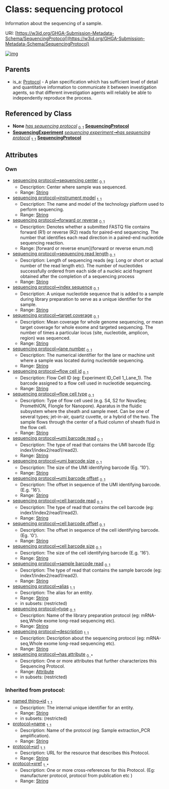 
# Class: sequencing protocol


Information about the sequencing of a sample.

URI: [https://w3id.org/GHGA-Submission-Metadata-Schema/SequencingProtocol](https://w3id.org/GHGA-Submission-Metadata-Schema/SequencingProtocol)


[![img](https://yuml.me/diagram/nofunky;dir:TB/class/[Attribute]<has%20attribute%200..*-++[SequencingProtocol&#124;sequencing_center:string%20%3F;instrument_model:string;forward_or_reverse:forward_or_reverse_enum%20%3F;sequencing_read_length:string%20%3F;index_sequence:string%20%3F;target_coverage:string%20%3F;lane_number:string%20%3F;flow_cell_id:string%20%3F;flow_cell_type:string%20%3F;umi_barcode_read:string%20%3F;umi_barcode_size:string%20%3F;umi_barcode_offset:string%20%3F;cell_barcode_read:string%20%3F;cell_barcode_offset:string%20%3F;cell_barcode_size:string%20%3F;sample_barcode_read:string%20%3F;alias:string;type:string%20%3F;description:string;name(i):string;url(i):string;xref(i):string%20%2B;id(i):string],[SequencingExperiment]-%20has%20sequencing%20protocol(i)%200..1>[SequencingProtocol],[SequencingExperiment]-%20has%20sequencing%20protocol%201..1>[SequencingProtocol],[Protocol]^-[SequencingProtocol],[SequencingExperiment],[Protocol],[Attribute])](https://yuml.me/diagram/nofunky;dir:TB/class/[Attribute]<has%20attribute%200..*-++[SequencingProtocol&#124;sequencing_center:string%20%3F;instrument_model:string;forward_or_reverse:forward_or_reverse_enum%20%3F;sequencing_read_length:string%20%3F;index_sequence:string%20%3F;target_coverage:string%20%3F;lane_number:string%20%3F;flow_cell_id:string%20%3F;flow_cell_type:string%20%3F;umi_barcode_read:string%20%3F;umi_barcode_size:string%20%3F;umi_barcode_offset:string%20%3F;cell_barcode_read:string%20%3F;cell_barcode_offset:string%20%3F;cell_barcode_size:string%20%3F;sample_barcode_read:string%20%3F;alias:string;type:string%20%3F;description:string;name(i):string;url(i):string;xref(i):string%20%2B;id(i):string],[SequencingExperiment]-%20has%20sequencing%20protocol(i)%200..1>[SequencingProtocol],[SequencingExperiment]-%20has%20sequencing%20protocol%201..1>[SequencingProtocol],[Protocol]^-[SequencingProtocol],[SequencingExperiment],[Protocol],[Attribute])

## Parents

 *  is_a: [Protocol](Protocol.md) - A plan specification which has sufficient level of detail and quantitative information to communicate it between investigation agents, so that different investigation agents will reliably be able to independently reproduce the process.

## Referenced by Class

 *  **None** *[has sequencing protocol](has_sequencing_protocol.md)*  <sub>0..1</sub>  **[SequencingProtocol](SequencingProtocol.md)**
 *  **[SequencingExperiment](SequencingExperiment.md)** *[sequencing experiment➞has sequencing protocol](sequencing_experiment_has_sequencing_protocol.md)*  <sub>1..1</sub>  **[SequencingProtocol](SequencingProtocol.md)**

## Attributes


### Own

 * [sequencing protocol➞sequencing center](sequencing_protocol_sequencing_center.md)  <sub>0..1</sub>
     * Description: Center where sample was sequenced.
     * Range: [String](types/String.md)
 * [sequencing protocol➞instrument model](sequencing_protocol_instrument_model.md)  <sub>1..1</sub>
     * Description: The name and model of the technology platform used to perform sequencing.
     * Range: [String](types/String.md)
 * [sequencing protocol➞forward or reverse](sequencing_protocol_forward_or_reverse.md)  <sub>0..1</sub>
     * Description: Denotes whether a submitted FASTQ file contains forward (R1) or reverse (R2) reads for paired-end sequencing. The number that identifies each read direction in a paired-end nucleotide sequencing reaction.
     * Range: [forward or reverse enum](forward or reverse enum.md)
 * [sequencing protocol➞sequencing read length](sequencing_protocol_sequencing_read_length.md)  <sub>0..1</sub>
     * Description: Length of sequencing reads (eg: Long or short or actual number of the read length etc). The number of nucleotides successfully ordered from each side of a nucleic acid fragment obtained after the completion of a sequencing process
     * Range: [String](types/String.md)
 * [sequencing protocol➞index sequence](sequencing_protocol_index_sequence.md)  <sub>0..1</sub>
     * Description: A unique nucleotide sequence that is added to a sample during library preparation to serve as a unique identifier for the sample.
     * Range: [String](types/String.md)
 * [sequencing protocol➞target coverage](sequencing_protocol_target_coverage.md)  <sub>0..1</sub>
     * Description: Mean coverage for whole genome sequencing, or mean target coverage for whole exome and targeted sequencing. The number of times a particular locus (site, nucleotide, amplicon, region) was sequenced.
     * Range: [String](types/String.md)
 * [sequencing protocol➞lane number](sequencing_protocol_lane_number.md)  <sub>0..1</sub>
     * Description: The numerical identifier for the lane or machine unit where a sample was located during nucleotide sequencing.
     * Range: [String](types/String.md)
 * [sequencing protocol➞flow cell id](sequencing_protocol_flow_cell_id.md)  <sub>0..1</sub>
     * Description: Flow Cell ID (eg: Experiment ID_Cell 1_Lane_1). The barcode assigned to a flow cell used in nucleotide sequencing.
     * Range: [String](types/String.md)
 * [sequencing protocol➞flow cell type](sequencing_protocol_flow_cell_type.md)  <sub>0..1</sub>
     * Description: Type of flow cell used (e.g. S4, S2 for NovaSeq; PromethION, Flongle for Nanopore). Aparatus in the fluidic subsystem where the sheath and sample meet. Can be one of several types; jet-in-air, quartz cuvette, or a hybrid of the two. The sample flows through the center of a fluid column of sheath fluid in the flow cell.
     * Range: [String](types/String.md)
 * [sequencing protocol➞umi barcode read](sequencing_protocol_umi_barcode_read.md)  <sub>0..1</sub>
     * Description: The type of read that contains the UMI barcode (Eg: index1/index2/read1/read2).
     * Range: [String](types/String.md)
 * [sequencing protocol➞umi barcode size](sequencing_protocol_umi_barcode_size.md)  <sub>0..1</sub>
     * Description: The size of the UMI identifying barcode (Eg. '10').
     * Range: [String](types/String.md)
 * [sequencing protocol➞umi barcode offset](sequencing_protocol_umi_barcode_offset.md)  <sub>0..1</sub>
     * Description: The offset in sequence of the UMI identifying barcode. (E.g. '16').
     * Range: [String](types/String.md)
 * [sequencing protocol➞cell barcode read](sequencing_protocol_cell_barcode_read.md)  <sub>0..1</sub>
     * Description: The type of read that contains the cell barcode (eg: index1/index2/read1/read2).
     * Range: [String](types/String.md)
 * [sequencing protocol➞cell barcode offset](sequencing_protocol_cell_barcode_offset.md)  <sub>0..1</sub>
     * Description: The offset in sequence of the cell identifying barcode. (Eg. '0').
     * Range: [String](types/String.md)
 * [sequencing protocol➞cell barcode size](sequencing_protocol_cell_barcode_size.md)  <sub>0..1</sub>
     * Description: The size of the cell identifying barcode (E.g. '16').
     * Range: [String](types/String.md)
 * [sequencing protocol➞sample barcode read](sequencing_protocol_sample_barcode_read.md)  <sub>0..1</sub>
     * Description: The type of read that contains the sample barcode (eg: index1/index2/read1/read2).
     * Range: [String](types/String.md)
 * [sequencing protocol➞alias](sequencing_protocol_alias.md)  <sub>1..1</sub>
     * Description: The alias for an entity.
     * Range: [String](types/String.md)
     * in subsets: (restricted)
 * [sequencing protocol➞type](sequencing_protocol_type.md)  <sub>0..1</sub>
     * Description: Name of the library preparation protocol (eg: mRNA-seq,Whole exome long-read sequencing etc).
     * Range: [String](types/String.md)
 * [sequencing protocol➞description](sequencing_protocol_description.md)  <sub>1..1</sub>
     * Description: Description about the sequencing protocol (eg: mRNA-seq,Whole exome long-read sequencing etc).
     * Range: [String](types/String.md)
 * [sequencing protocol➞has attribute](sequencing_protocol_has_attribute.md)  <sub>0..\*</sub>
     * Description: One or more attributes that further characterizes this Sequencing Protocol.
     * Range: [Attribute](Attribute.md)
     * in subsets: (restricted)

### Inherited from protocol:

 * [named thing➞id](named_thing_id.md)  <sub>1..1</sub>
     * Description: The internal unique identifier for an entity.
     * Range: [String](types/String.md)
     * in subsets: (restricted)
 * [protocol➞name](protocol_name.md)  <sub>1..1</sub>
     * Description: Name of the protocol (eg: Sample extraction_PCR amplification).
     * Range: [String](types/String.md)
 * [protocol➞url](protocol_url.md)  <sub>1..1</sub>
     * Description: URL for the resource that describes this Protocol.
     * Range: [String](types/String.md)
 * [protocol➞xref](protocol_xref.md)  <sub>1..\*</sub>
     * Description: One or more cross-references for this Protocol.  (Eg: manufacturer protocol, protocol from publication etc )
     * Range: [String](types/String.md)
